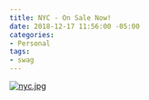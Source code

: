 ```yaml
---
title: NYC - On Sale Now!
date: 2018-12-17 11:56:00 -05:00
categories:
- Personal
tags:
- swag
---
```


[![nyc.jpg](/uploads/nyc.jpg)](http://roninwood.etsy.com)